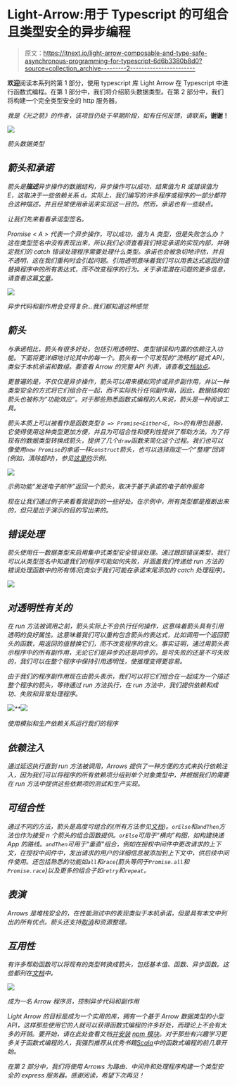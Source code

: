 # Light-Arrow:用于 Typescript 的可组合且类型安全的异步编程

> 原文：<https://itnext.io/light-arrow-composable-and-type-safe-asynchronous-programming-for-typescript-6d6b3380b8d0?source=collection_archive---------2----------------------->

**欢迎**阅读本系列的第 1 部分，使用 typescript 库 Light Arrow 在 Typescript 中进行函数式编程。在第 1 部分中，我们将介绍箭头数据类型。在第 2 部分中，我们将构建一个完全类型安全的 http 服务器。

*我是《光之箭》的作者，该项目仍处于早期阶段，如有任何反馈，请联系*[](https://github.com/lauri3new)**，谢谢！**

*![](img/2730922ee321310cd0de761185066645.png)*

*箭头数据类型*

## ***箭头和承诺***

*箭头是**描述**异步操作的数据结构，异步操作可以成功，结果值为 R 或错误值为 E，这取决于一些依赖关系 d。实际上，我们编写的许多程序或程序的一部分都符合这种描述，并且经常使用承诺来实现这一目的。然而，承诺也有一些缺点。*

*让我们先来看看承诺型签名。*

**Promise < A >* 代表一个异步操作，可以成功，值为 A 类型，但是失败怎么办？这在类型签名中没有表现出来，所以我们必须查看我们特定承诺的实现内部，并确定我们的 catch 错误处理程序需要处理什么类型。承诺也会被急切地评估，并且不透明，这在我们重构时会引起问题。引用透明意味着我们可以用表达式返回的值替换程序中的所有表达式，而不改变程序的行为。关于承诺潜在问题的更多信息，请查看这篇[文章](https://medium.com/@avaq/broken-promises-2ae92780f33)。*

*![](img/eb42c64c8cc2d66e19d1aea19ee13372.png)*

*异步代码和副作用会变得复杂…我们都知道这种感觉*

## *箭头*

*与承诺相比，箭头有很多好处，包括引用透明性、类型错误和内置的依赖注入功能。下面将更详细地讨论其中的每一个。箭头有一个可发现的“流畅的”链式 API，类似于本机承诺和数组。要查看 Arrow 的完整 API 列表，请查看[文档站点](https://lauri3new.github.io/light-arrow-docs/docs/Arrow)。*

*更普遍的是，不仅仅是异步操作，箭头可以用来模拟同步或异步副作用，并以一种类型安全的方式将它们组合在一起，而不实际执行任何副作用，因此，数据结构如箭头也被称为“功能效应”。对于那些熟悉函数式编程的人来说，箭头是一种阅读工具。*

*箭头本质上可以被看作是函数类型
`D => Promise<Either<E, R>>`的有用包装器，它使得使用这种类型更加方便，并且为可组合性和便利性提供了帮助方法。为了将现有的数据类型转换成箭头，提供了几个`draw`函数来简化这个过程。我们也可以像使用`new Promise`的承诺一样`construct`箭头，也可以选择指定一个“整理”回调(例如，清除超时)，参见[这里的](https://lauri3new.github.io/light-arrow-docs/docs/Arrow#arrows)示例。*

*![](img/eeb17e463cd56c340edc66c228b910e5.png)*

*示例功能“发送电子邮件”返回一个箭头，取决于基于承诺的电子邮件服务*

*现在让我们通过例子来看看我提到的一些好处。在示例中，所有类型都是推断出来的，但只是出于演示的目的写出来的。*

## *错误处理*

*箭头使用任一数据类型来启用集中式类型安全错误处理。通过跟踪错误类型，我们可以从类型签名中知道我们的程序可能如何失败，并涵盖我们传递给 run 方法的错误处理函数中的所有情况(类似于我们可能在承诺末尾添加的 catch 处理程序)。*

*![](img/a79a3e84e5299b3fe350374b42906f45.png)*

## *对透明性有关的*

*在 run 方法被调用之前，箭头实际上不会执行任何操作，这意味着箭头具有引用透明的良好属性。这意味着我们可以重构包含箭头的表达式，比如调用一个返回箭头的函数，用返回的值替换它们，而不改变程序的含义。事实证明，通过用箭头表示程序中的所有副作用，无论它们是异步的还是同步的，是可失败的还是不可失败的，我们可以在整个程序中保持引用透明性，使推理变得更容易。*

*由于我们的程序副作用现在由箭头表示，我们可以将它们组合在一起成为一个描述整个程序的箭头，等待通过 run 方法执行，在 run 方法中，我们提供依赖和成功、失败和异常处理程序。*

*![](img/aa2c84edf4e1c590ffc66486d6fae749.png)**![](img/b7947b76e0b7499b16c589831c8d0de4.png)*

*使用模拟和生产依赖关系运行我们的程序*

## *依赖注入*

*通过延迟执行直到 run 方法被调用，Arrows 提供了一种方便的方式来执行依赖注入，因为我们可以将程序的所有依赖项分组到单个对象类型中，并根据我们的需要在 run 方法中提供这些依赖项的测试和生产实现。*

## *可组合性*

*通过不同的方法，箭头是高度可组合的(所有方法参见[文档](https://lauri3new.github.io/light-arrow-docs/docs/Arrow))。`orElse`和`andThen`方法也作为接受 n 个箭头的组合函数提供。`orElse`可用于“横向”构图，如构建快递 App 的路线。`andThen`可用于“垂直”组合，例如在授权中间件中更改请求的上下文，在授权中间件中，发出请求的用户的详细信息被添加到上下文中，供后续中间件使用。还包括熟悉的功能如`all`和`race`(箭头等同于`Promise.all`和`Promise.race`)以及更多的组合子如`retry`和`repeat`。*

## *表演*

*Arrows 是堆栈安全的，在性能测试中的表现类似于本机承诺，但是具有本文中列出的所有优点。箭头还支持[取消](https://lauri3new.github.io/light-arrow-docs/docs/Arrow#cancellation)和资源整理。*

## *互用性*

*有许多帮助函数可以将现有的类型转换成箭头，包括基本值、函数、异步函数。这些都列在[文档](https://lauri3new.github.io/light-arrow-docs/docs/Arrow)中。*

*![](img/feda8c998c0a1b7561dce842720d7a18.png)*

*成为一名 Arrow 程序员，控制异步代码和副作用*

*Light Arrow 的目标是成为一个实用的库，拥有一个基于 Arrow 数据类型的小型 API，这样那些使用它的人就可以获得函数式编程的许多好处，而理论上不会有太多的开销。要开始，请在此处查看文档[并安装](https://lauri3new.github.io/light-arrow-docs/docs/Arrow) [npm 模块](https://www.npmjs.com/package/@light-arrow/arrow)。对于那些有兴趣学习更多关于函数式编程的人，我强烈推荐从优秀书籍[Scala](https://www.oreilly.com/library/view/functional-programming-in/9781617290657/)中的函数式编程的前几章开始。*

*在第 2 部分中，我们将使用 Arrows 为路由、中间件和处理程序构建一个类型安全的 express 服务器。感谢阅读，希望下次再见！*